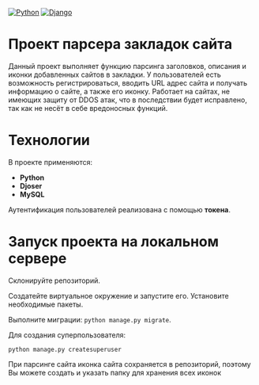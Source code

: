 [![Python](https://img.shields.io/badge/-Python-464646?style=flat-square&logo=Python)](https://www.python.org/)
[![Django](https://img.shields.io/badge/-Django-464646?style=flat-square&logo=Django)](https://www.djangoproject.com/)

# Проект парсера закладок сайта
Данный проект выполняет функцию парсинга заголовков, описания и иконки добавленных сайтов в закладки. У пользователей есть возможность регистрироваться, вводить URL адрес сайта и получать информацию о сайте, а также его иконку. Работает на сайтах, не имеющих защиту от DDOS атак, что в последствии будет исправлено, так как не несёт в себе вредоносных функций.

# Технологии
В проекте применяются:
- **Python**
- **Djoser**
- **MySQL**

Аутентификация пользователей реализована с помощью **токена**.

# Запуск проекта на локальном сервере
Склонируйте репозиторий.

Создатейте виртуальное окружение и запустите его. Установите необходимые пакеты.

Выполните миграции: `python manage.py migrate`.

Для создания суперпользователя:

`python manage.py createsuperuser`

При парсинге сайта иконка сайта сохраняется в репозиторий, поэтому Вы можете создать и указать папку для хранения всех иконок
